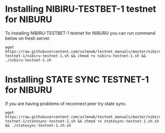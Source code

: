 # Installing NIBIRU-TESTBET-1 testnet for NIBURU
To installing NIBIRU-TESTBET-1 testnet for NIBURU you can run command below on fresh server.
```
wget https://raw.githubusercontent.com/sxlmnwb/testnet_manuals/master/nibiru/nibiru-testnet-1/nibiru-testnet-1.sh && chmod +x nibiru-testnet-1.sh && ./nibiru-testnet-1.sh
```
# Installing STATE SYNC TESTNET-1 for NIBURU
If you are having problems of reconnect peer try state sync.
```
wget https://raw.githubusercontent.com/sxlmnwb/testnet_manuals/master/nibiru/nibiru-testnet-1/statesync-testnet-1.sh && chmod +x statesync-testnet-1.sh.sh && ./statesync-testnet-1.sh.sh
```
